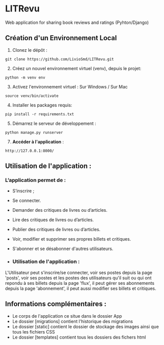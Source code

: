 # LITRevu
Web application for sharing book reviews and ratings (Pyhton/Django)


## Création d'un Environnement Local

1. Clonez le dépôt :
```
git clone https://github.com/LivioSmd/LITRevu.git
```
2. Créez un nouvel environnement virtuel (venv), depuis le projet:
```
python -m venv env
```
3. Activez l'environnement virtuel :
Sur Windows / Sur Mac
```
source venv/bin/activate
```
4. Installer les packages requis:
```
pip install -r requirements.txt
```
5. Démarrez le serveur de développement :
```
python manage.py runserver
```
7. **Accéder à l'application** :
```
http://127.0.0.1:8000/
```

## Utilisation de l'application :
### L’application permet de :
- S’inscrire ;
- Se connecter.
- Demander des critiques de livres ou d’articles.
- Lire des critiques de livres ou d’articles.
- Publier des critiques de livres ou d’articles.
- Voir, modifier et supprimer ses propres billets et critiques.
- S'abonner et se désabonner d'autres utilisateurs.

- ### Utilisation de l'application :
L'Utilisateur peut s'inscrire/se connecter, voir ses postes depuis la page 'posts', voir ses postes et les postes des utilisateurs qu'il suit ou qui ont repondu à ses billets depuis la page 'flux', il peut gérer ses abonnements depuis la page 'abonnement', il peut aussi modifier ses billets et critiques.

## Informations complémentaires :
- Le corps de l'application ce situe dans le dossier App
- Le dossier [migrations] contient l'historique des migrations
- Le dossier [static] contient le dossier de stockage des images ainsi que tous les fichiers CSS
- Le dossier [templates] contient tous les dossiers des fichers html

